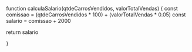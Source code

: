 function calculaSalario(qtdeCarrosVendidos, valorTotalVendas) {
  const comissao = (qtdeCarrosVendidos * 100) + (valorTotalVendas * 0.05) 
  const salario = comissao + 2000
   
   return salario
   

}